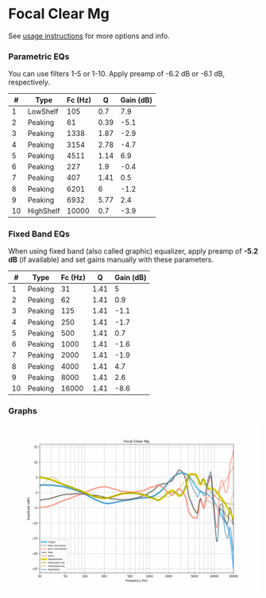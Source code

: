 # Focal Clear Mg
See [usage instructions](https://github.com/jaakkopasanen/AutoEq#usage) for more options and info.

### Parametric EQs
You can use filters 1-5 or 1-10. Apply preamp of -6.2 dB or -6.1 dB, respectively.

|   # | Type      |   Fc (Hz) |    Q |   Gain (dB) |
|-----|-----------|-----------|------|-------------|
|   1 | LowShelf  |       105 | 0.7  |         7.9 |
|   2 | Peaking   |        61 | 0.39 |        -5.1 |
|   3 | Peaking   |      1338 | 1.87 |        -2.9 |
|   4 | Peaking   |      3154 | 2.78 |        -4.7 |
|   5 | Peaking   |      4511 | 1.14 |         6.9 |
|   6 | Peaking   |       227 | 1.9  |        -0.4 |
|   7 | Peaking   |       407 | 1.41 |         0.5 |
|   8 | Peaking   |      6201 | 6    |        -1.2 |
|   9 | Peaking   |      6932 | 5.77 |         2.4 |
|  10 | HighShelf |     10000 | 0.7  |        -3.9 |

### Fixed Band EQs
When using fixed band (also called graphic) equalizer, apply preamp of **-5.2 dB** (if available) and set gains manually with these parameters.

|   # | Type    |   Fc (Hz) |    Q |   Gain (dB) |
|-----|---------|-----------|------|-------------|
|   1 | Peaking |        31 | 1.41 |         5   |
|   2 | Peaking |        62 | 1.41 |         0.9 |
|   3 | Peaking |       125 | 1.41 |        -1.1 |
|   4 | Peaking |       250 | 1.41 |        -1.7 |
|   5 | Peaking |       500 | 1.41 |         0.7 |
|   6 | Peaking |      1000 | 1.41 |        -1.6 |
|   7 | Peaking |      2000 | 1.41 |        -1.9 |
|   8 | Peaking |      4000 | 1.41 |         4.7 |
|   9 | Peaking |      8000 | 1.41 |         2.6 |
|  10 | Peaking |     16000 | 1.41 |        -8.6 |

### Graphs
![](./Focal%20Clear%20Mg.png)
